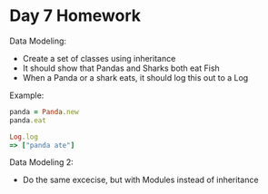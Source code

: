 Day 7 Homework
=================

Data Modeling:

* Create a set of classes using inheritance
* It should show that Pandas and Sharks both eat Fish
* When a Panda or a shark eats, it should log this out to a Log

Example:

```ruby
panda = Panda.new
panda.eat

Log.log
=> ["panda ate"]
```

Data Modeling 2:
* Do the same excecise, but with Modules instead of inheritance
